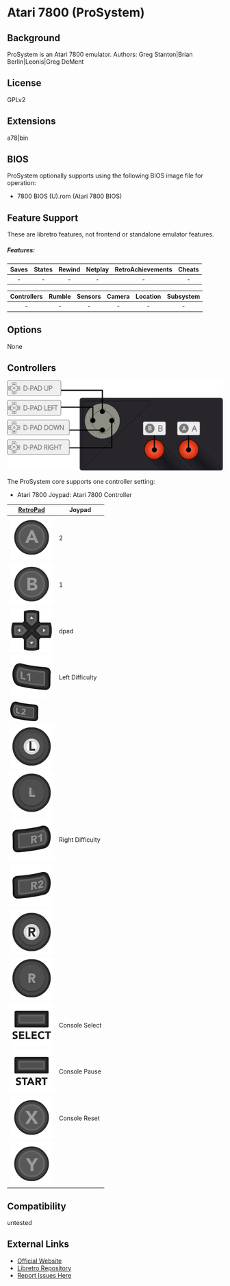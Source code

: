# Atari 7800 (ProSystem)

## Background

ProSystem is an Atari 7800 emulator.  Authors: Greg Stanton|Brian Berlin|Leonis|Greg DeMent

## License

GPLv2

## Extensions

a78|bin

## BIOS

ProSystem optionally supports using the following BIOS image file for operation: 

- 7800 BIOS (U).rom (Atari 7800 BIOS)

## Feature Support

These are libretro features, not frontend or standalone emulator features.

##### Features:

| Saves | States      | Rewind | Netplay | RetroAchievements | Cheats |
|:-----:|:-----------:|:------:|:-------:|:-----------------:|:------:|
|  -    |     -       |   -    |   -     |        -          |   -    |

| Controllers     | Rumble | Sensors | Camera | Location | Subsystem     |
|:---------------:|:------:|:-------:|:------:|:--------:|:-------------:|
|        -        |   -    |    -    |   -    |    -     |       -       |

## Options

None

## Controllers

![Game Boy Diagram](images/Controllers/Atari-7800_joypad.png)

The ProSystem core supports one controller setting:

* Atari 7800 Joypad: Atari 7800 Controller

| [RetroPad](RetroPad)                                           | Joypad |
|----------------------------------------------------------------|--------|
| ![RetroPad_A](images/RetroPad/Retro_A_Round.png)               |2|
| ![RetroPad_B](images/RetroPad/Retro_B_Round.png)               |1|
| ![RetroPad_Dpad](images/RetroPad/Retro_Dpad.png)               |dpad        |
| ![RetroPad_L1](images/RetroPad/Retro_L1.png)                   |Left Difficulty        |
| ![RetroPad_L2](images/RetroPad/Retro_L2_Temp.png)              |        |
| ![RetroPad_L3](images/RetroPad/Retro_L3.png)                   |        |
| ![RetroPad_Left_Stick](images/RetroPad/Retro_Left_Stick.png)   |        |
| ![RetroPad_R1](images/RetroPad/Retro_R1.png)                   |Right Difficulty        |
| ![RetroPad_R2](images/RetroPad/Retro_R2.png)                   |        |
| ![RetroPad_R3](images/RetroPad/Retro_R3.png)                   |        |
| ![RetroPad_Right_Stick](images/RetroPad/Retro_Right_Stick.png) |        |
| ![RetroPad_Select](images/RetroPad/Retro_Select.png)           |Console Select        |
| ![RetroPad_Start](images/RetroPad/Retro_Start.png)             |Console Pause        |
| ![RetroPad_X](images/RetroPad/Retro_X_Round.png)               |Console Reset        |
| ![RetroPad_Y](images/RetroPad/Retro_Y_Round.png)               |        |

## Compatibility

untested

## External Links

* [Official Website](http://gstanton.github.io/ProSystem1_3/)  
* [Libretro Repository](https://github.com/libretro/prosystem-libretro)
* [Report Issues Here](https://github.com/libretro/libretro-meta)
